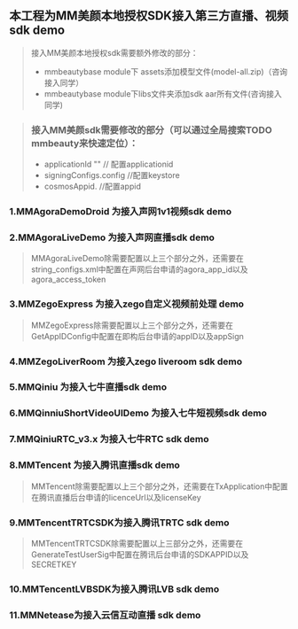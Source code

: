 ## 本工程为MM美颜本地授权SDK接入第三方直播、视频sdk demo
>  接入MM美颜本地授权sdk需要额外修改的部分：
>  - mmbeautybase module下 assets添加模型文件(model-all.zip)（咨询接入同学）
>  - mmbeautybase module下libs文件夹添加sdk aar所有文件(咨询接入同学)

> ### 接入MM美颜sdk需要修改的部分（可以通过全局搜索**TODO mmbeauty**来快速定位）：
> - applicationId ""      // 配置applicationid
> - signingConfigs.config //配置keystore
> - cosmosAppid.          //配置appid


### 1.MMAgoraDemoDroid 为接入声网1v1视频sdk demo
### 2.MMAgoraLiveDemo 为接入声网直播sdk demo
> MMAgoraLiveDemo除需要配置以上三个部分之外，还需要在string_configs.xml中配置在声网后台申请的agora_app_id以及agora_access_token
### 3.MMZegoExpress 为接入zego自定义视频前处理 demo
> MMZegoExpress除需要配置以上三个部分之外，还需要在GetAppIDConfig中配置在即构后台申请的appID以及appSign
### 4.MMZegoLiverRoom 为接入zego liveroom sdk demo
### 5.MMQiniu 为接入七牛直播sdk demo
### 6.MMQinniuShortVideoUIDemo 为接入七牛短视频sdk demo
### 7.MMQiniuRTC_v3.x 为接入七牛RTC sdk demo
### 8.MMTencent 为接入腾讯直播sdk demo
> MMTencent除需要配置以上三个部分之外，还需要在TxApplication中配置在腾讯直播后台申请的licenceUrl以及licenseKey
### 9.MMTencentTRTCSDK为接入腾讯TRTC sdk demo
> MMTencentTRTCSDK除需要配置以上三部分之外，还需要在GenerateTestUserSig中配置在腾讯后台申请的SDKAPPID以及SECRETKEY
### 10.MMTencentLVBSDK为接入腾讯LVB sdk demo
### 11.MMNetease为接入云信互动直播 sdk demo

